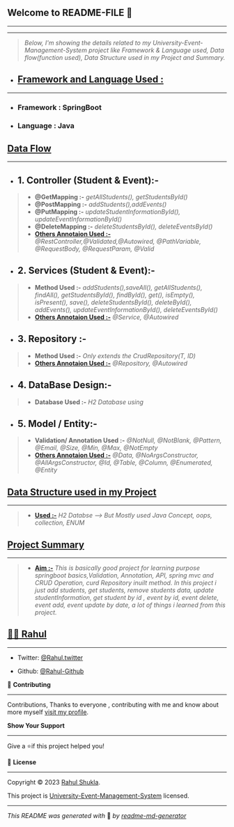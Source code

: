 
## **Welcome to README-FILE 👋**
___
___



> *Below, I'm showing the details related to my University-Event-Management-System project like Framework & Language used, Data flow(function used), Data Structure used in my Project and Summary.*

-  ## [**Framework and Language Used :**](#heading-ids) ##
___
- ### Framework :  **SpringBoot**
- ### Language : **Java**


## [**Data Flow**](#heading-ids) ##
___
- ## 1. **Controller (Student & Event):-** ##
> - **@GetMapping :-**  *getAllStudents(), getStudentsById()*
> - **@PostMapping :-** *addStudents(),addEvents()*
> - **@PutMapping :-** *updateStudentInformationById(), updateEventInformationById()*
> - **@DeleteMapping :-** *deleteStudentsById(), deleteEventsById()*
> - **[Others Annotaion Used :-](#heading-ids)** *@RestController,@Validated,@Autowired, @PathVariable, @RequestBody, @RequestParam, @Valid*

- ## 2. **Services (Student & Event):-** ##
> - **Method Used :-**  *addStudents(),saveAll(), getAllStudents(), findAll(), getStudentsById(), findById(), get(), isEmpty(), isPresent(), save(), deleteStudentsById(), deleteById(), addEvents(), updateEventInformationById(), deleteEventsById()*
> - **[Others Annotaion Used :-](#heading-ids)** *@Service, @Autowired*

- ## 3. **Repository :-** ##
> - **Method Used :-**  *Only extends the CrudRepository(T, ID)*
> - **[Others Annotaion Used :-](#heading-ids)** *@Repository, @Autowired*

- ## 4. **DataBase Design:-** ##
> - **Database Used :-**  *H2 Database using*


- ## 5. **Model / Entity:-** ##
> - **Validation/ Annotation Used :-**  *@NotNull, @NotBlank, @Pattern, @Email, @Size, @Min, @Max, @NotEmpty*
> - **[Others Annotaion Used :-](#heading-ids)** *@Data, @NoArgsConstructor, @AllArgsConstructor, @Id, @Table, @Column, @Enumerated, @Entity*

## [**Data Structure used in my Project**](#heading-ids) ##
____
> - **[Used :-](#heading-ids)** *H2 Databse --> But Mostly used Java Concept, oops, collection, ENUM*

## [**Project Summary**](#heading-ids) ##
____
> - **[Aim :-](#heading-ids)** *This is basically good project for learning purpose springboot basics,Validation, Annotation, API, spring mvc and CRUD Operation, curd Repository inuilt method. In this project i just add students, get students, remove students data, update studentInformation, get student by id , event by id, event delete, event add, event update by date, a lot of things i learned from this project.*

## **[👨‍💻 Rahul](#heading-ids)** ##
____

- Twitter: [@Rahul.twitter](https://twitter.com/elite-rahul)

- Github: [@Rahul-Github](https://github.com/elite-rahul)


🤝 **Contributing**
___
Contributions, Thanks to everyone , contributing with me and know about more myself [visit my profile](https://www.instagram.com/45-elite/).

**Show Your Support**
___
Give a ⭐if this project helped you!

<!-- Here something icon -->

📝 **License**
___
Copyright © 2023 [Rahul Shukla](#heading-ids).

This project is [University-Event-Management-System](https://choosealicense.com/licenses/mit/) licensed.

___
*This README was generated with* 🧡 *by [readme-md-generator](https://www.makeareadme.com/)*








